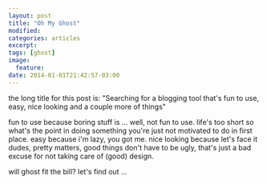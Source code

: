 ```yaml
---
layout: post
title: "Oh My Ghost"
modified:
categories: articles
excerpt:
tags: [ghost]
image:
  feature:
date: 2014-01-01T21:42:57-03:00
---
```



the long title for this post is: "Searching for a blogging tool that's fun to use, easy, nice looking and a couple more of things"

fun to use because boring stuff is ... well, not fun to use. life's too short so what's the point in doing something you're just not motivated to do in first place.
easy because i'm lazy, you got me.
nice looking because let's face it dudes, pretty matters, good things don't have to be ugly, that's just a bad excuse for not taking care of (good) design.

will ghost fit the bill? let's find out ...
